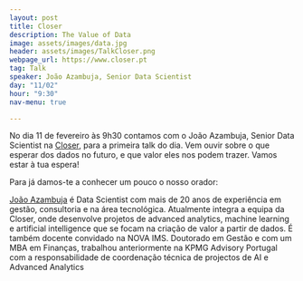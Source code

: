 ```yaml
---
layout: post
title: Closer
description: The Value of Data
image: assets/images/data.jpg
header: assets/images/TalkCloser.png
webpage_url: https://www.closer.pt
tag: Talk
speaker: João Azambuja, Senior Data Scientist
day: "11/02"
hour: "9:30"
nav-menu: true

---
```


No dia 11 de fevereiro às 9h30 contamos com o João Azambuja, Senior Data Scientist na [Closer](https://www.closer.pt), para a primeira talk do dia. Vem ouvir sobre o que esperar dos dados no futuro, e que valor eles nos podem trazer. Vamos estar à tua espera!

Para já damos-te a conhecer um pouco o nosso orador:

[João Azambuja](https://pt.linkedin.com/in/joaoazambuja) é Data Scientist com mais de 20 anos de experiência em gestão, consultoria e na área tecnológica. Atualmente integra a equipa da Closer, onde desenvolve projetos de advanced analytics, machine learning e artificial intelligence que se focam na criação de valor a partir de dados. É também docente convidado na NOVA IMS. Doutorado em Gestão e com um MBA em Finanças, trabalhou anteriormente na KPMG Advisory Portugal com a responsabilidade de coordenação técnica de projectos de AI e Advanced Analytics
